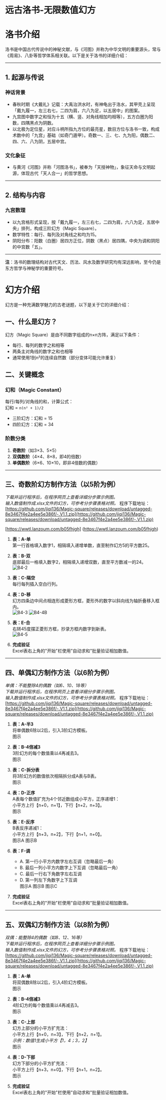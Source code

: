 
# 远古洛书-无限数值幻方

# 洛书介绍

洛书是中国古代传说中的神秘文献，与《河图》并称为中华文明的重要源头，常与《周易》、八卦等哲学体系相关联。以下是关于洛书的详细介绍：

---

## 1. 起源与传说

### 神话背景
- 春秋时期《大戴礼》记载：大禹治洪水时，有神龟出于洛水，其甲壳上呈现「戴九履一，左三右七，二四为肩，六八为足，以五居中」的图案。  
- 九宫图中数字之和恒为十五（横、竖、对角线相加均相等），五方白圈为阳数，四隅黑点为阴数。  
- 以北极为定位星，对应斗柄所指九方位的最亮星，数目方位与洛书一致，构成术数中的「九宫」基础（如奇门遁甲）。奇数一、三、七、九为阳，偶数二、四、六、八为阴，五居中宫。

### 文化象征
- 与黄河《河图》并称「河图洛书」，被奉为「天授神物」，象征天命与文明起源，体现古代「天人合一」的哲学思想。

---

## 2. 结构与内容

### 九宫数理
- 以九宫格形式呈现，按「戴九履一，左三右七，二四为肩，六八为足，五居中央」排列，构成三阶幻方（Magic Square）。  
- 数学特性：每行、每列及对角线之和均为15。  
- 阴阳分布：阳数（白圈）居四方正位，阴数（黑点）居四隅，中央为调和阴阳的中宫数「五」。

---

**注**：洛书的数理结构对古代天文、历法、风水及数学研究均有深远影响，至今仍是东方哲学与神秘学的重要符号。

# 幻方介绍  
幻方是一种充满数学魅力的古老谜题，以下是关于它的详细介绍：

## 一、什么是幻方？  
幻方（Magic Square）是由不同数字组成的n×n方阵，满足以下条件：  
- 每行、每列的数字之和相等  
- 两条主对角线的数字之和也相等  
- 通常使用1到n²的连续自然数（部分变体可能允许重复）  

## 二、关键概念  
### 幻和（Magic Constant）  
每行/每列/对角线的和，计算公式：  
幻和 = `n(n² + 1)/2`  
- 三阶幻方：幻和 = 15  
- 四阶幻方：幻和 = 34  

### 阶数分类  
1. **奇数阶**（如3×3、5×5）  
2. **双偶数阶**（4×4、8×8，即4的倍数）  
3. **单偶数阶**（6×6、10×10，即非4倍数的偶数）  

---

## 三、奇数阶幻方制作方法（以5阶为例）  
*下载并运行程序后，在程序网页上查看详细分步骤示例图。*  
*输入数值制作成.xlsx文件的幻方，可参考分步骤表格对照。*
程序下载地址：[https://github.com/jiqi136/Magic-square/releases/download/untagged-8e3467f4e2a4ee5e386f/-.V1.1.zip](https://github.com/jiqi136/Magic-square/releases/download/untagged-8e3467f4e2a4ee5e386f/-.V1.1.zip)

[https://wwtl.lanzoum.com/b05fhjgh]
(https://wwtl.lanzoum.com/b05fhjgh)



1. **表：A-单**  
   第一行首格填入数字1，相隔填入递增单数，直至制作幻方5的平方数25。  

2. **表：B-双**  
   底部最后一格填入数字2，相隔填入递增双数，直至平方数减一的24。  
   ![B4-2](https://sourceforge.net/u/jier136/code/ci/main/tree/%E5%A5%87%E9%98%B6%E8%A7%A3%E8%AF%B4-2.png?format=raw )

3. **表：C-隔空**  
   每行每列插入空白行列。  

4. **表：D-移**  
   幻方四条边中间点相连形成菱形方框，菱形外的数字以斜向线为轴折叠移入框内。  
   ![B4-3](https://sourceforge.net/u/jier136/code/ci/main/tree/%E5%A5%87%E9%98%B6%E8%A7%A3%E8%AF%B4-3.png?format=raw)
![B4-4B](https://sourceforge.net/u/jier136/code/ci/main/tree/%E5%A5%87%E9%98%B6%E8%A7%A3%E8%AF%B4-4B.png?format=raw )

6. **表：E-合**  
   右转45度摆正菱形方框，抄录方框内数字到新表。  
   ![B4-5](https://sourceforge.net/u/jier136/code/ci/main/tree/%E5%A5%87%E9%98%B6%E8%A7%A3%E8%AF%B4-5.png?format=raw )

7. **完成验证**  
   Excel表右上角的"开始"栏使用"自动求和"批量验证相加数值。

---

## 四、单偶幻方制作方法（以6阶为例）  
*单偶：不能整除4的偶数（如6、10、18等）*  
*下载并运行程序后，在程序网页上查看详细分步骤示例图。*  
*输入数值制作成.xlsx文件的幻方，可参考分步骤表格对照。*
程序下载地址：[https://github.com/jiqi136/Magic-square/releases/download/untagged-8e3467f4e2a4ee5e386f/-.V1.1.zip](https://github.com/jiqi136/Magic-square/releases/download/untagged-8e3467f4e2a4ee5e386f/-.V1.1.zip)



1. **表：A-半3**  
   将单偶数6除以2后，引入3阶幻方模板。  
   图示

2. **表：B-4倍减3**  
   3阶幻方的每个数值乘以4再减去3。  
   图示

3. **表：C-拆分表**  
   将3阶幻方的数值依次相隔拆分成A表与B表。  
   图示

4. **表：D-正序**  
   A表每个数值扩充为4个邻近数组成小平方，正序递增1：  
   小平方上行【n+0，n+1】，下行【n+2，n+3】。  
   图示

5. **表：E-反序**  
   B表反序递减1：  
   小平方上行【n+3，n+2】，下行【n+1，n+0】。  
   图示A  图示B

6. **表：F-调**  
   - A. 第一行小平方内数字左右互调（忽略最后一角）  
   - B. 最后一列小平方内数字上下互调（忽略最后一角）  
   - C. 最后一行右下角数字左右互调  
   - D. 第一列左下角数字上下互调  
   图示A  图示B  图示C

7. **完成验证**  
   Excel表右上角的"开始"栏使用"自动求和"批量验证相加数值。  

---

## 五、双偶幻方制作方法（以8阶为例）  
*双偶：能整除4的偶数（如8、12、16等）*  
*下载并运行程序后，在程序网页上查看详细分步骤示例图。*  
*输入数值制作成.xlsx文件的幻方，可参考分步骤表格对照。*
程序下载地址：[https://github.com/jiqi136/Magic-square/releases/download/untagged-8e3467f4e2a4ee5e386f/-.V1.1.zip](https://github.com/jiqi136/Magic-square/releases/download/untagged-8e3467f4e2a4ee5e386f/-.V1.1.zip)

1. **表：A-单**  
   将双偶数8除以2后，引入4阶幻方模板。  
   图示

2. **表：B-4倍减3**  
   4阶幻方的每个数值乘以4再减去3。  
   图示

3. **表：C-上部**  
   幻方上部分的小平方扩充法：  
   小平方上行【n+0，n+3】，下行【n+2，n+1】。  
   *示例：数值1生成小平方【1，4；3，2】*  
   图示

4. **表：D-下部**  
   幻方下部分的小平方扩充法：  
   小平方上行【n+3，n+0】，下行【n+1，n+2】。  
   图示

5. **完成验证**  
   Excel表右上角的"开始"栏使用"自动求和"批量验证相加数值。  
